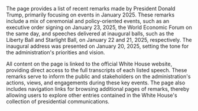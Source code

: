 The page provides a list of recent remarks made by President Donald Trump, primarily focusing on events in January 2025. These remarks include a mix of ceremonial and policy-oriented events, such as an executive order signing on January 23, 2025, the World Economic Forum on the same day, and speeches delivered at inaugural balls, such as the Liberty Ball and Starlight Ball, on January 22 and 21, 2025, respectively. The inaugural address was presented on January 20, 2025, setting the tone for the administration's priorities and vision. 

All content on the page is linked to the official White House website, providing direct access to the full transcripts of each listed speech. These remarks serve to inform the public and stakeholders on the administration's actions, views, and engagements during these key events. The page also includes navigation links for browsing additional pages of remarks, thereby allowing users to explore other entries contained in the White House's collection of presidential communications.